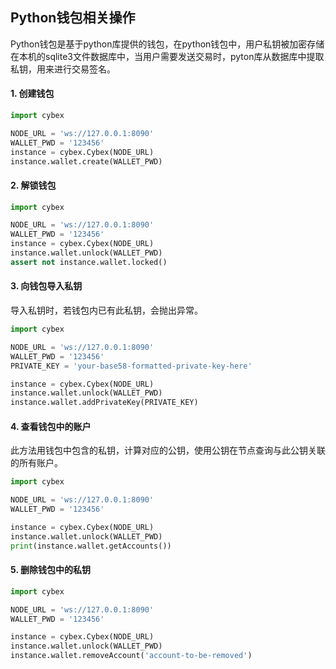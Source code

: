 ## Python钱包相关操作
Python钱包是基于python库提供的钱包，在python钱包中，用户私钥被加密存储在本机的sqlite3文件数据库中，当用户需要发送交易时，pyton库从数据库中提取私钥，用来进行交易签名。

#### 1. 创建钱包
```Python
import cybex

NODE_URL = 'ws://127.0.0.1:8090'
WALLET_PWD = '123456'
instance = cybex.Cybex(NODE_URL)
instance.wallet.create(WALLET_PWD)
```

#### 2. 解锁钱包
```Python
import cybex

NODE_URL = 'ws://127.0.0.1:8090'
WALLET_PWD = '123456'
instance = cybex.Cybex(NODE_URL)
instance.wallet.unlock(WALLET_PWD)
assert not instance.wallet.locked()
```

#### 3. 向钱包导入私钥
导入私钥时，若钱包内已有此私钥，会抛出异常。
```Python
import cybex

NODE_URL = 'ws://127.0.0.1:8090'
WALLET_PWD = '123456'
PRIVATE_KEY = 'your-base58-formatted-private-key-here'

instance = cybex.Cybex(NODE_URL)
instance.wallet.unlock(WALLET_PWD)
instance.wallet.addPrivateKey(PRIVATE_KEY)
```

#### 4. 查看钱包中的账户
此方法用钱包中包含的私钥，计算对应的公钥，使用公钥在节点查询与此公钥关联的所有账户。
```Python
import cybex

NODE_URL = 'ws://127.0.0.1:8090'
WALLET_PWD = '123456'

instance = cybex.Cybex(NODE_URL)
instance.wallet.unlock(WALLET_PWD)
print(instance.wallet.getAccounts())
```

#### 5. 删除钱包中的私钥
```Python
import cybex

NODE_URL = 'ws://127.0.0.1:8090'
WALLET_PWD = '123456'

instance = cybex.Cybex(NODE_URL)
instance.wallet.unlock(WALLET_PWD)
instance.wallet.removeAccount('account-to-be-removed')
```

